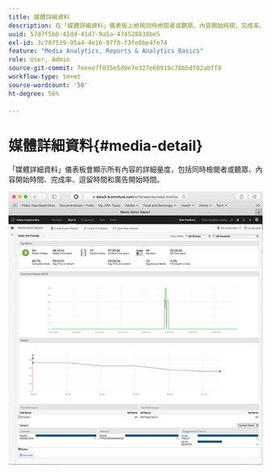 ```yaml
---
title: 媒體詳細資料
description: 在「媒體詳細資料」儀表板上檢視同時檢閱者或聽眾、內容開始時間、完成率、逗留時間和廣告開始時間的詳細量度。
uuid: 57d7f5b0-41dd-41d7-9a5a-474528839be5
exl-id: 3c707539-95a4-4e16-97f0-f3fe0be4fe74
feature: "Media Analytics, Reports & Analytics Basics"
role: User, Admin
source-git-commit: 7eeee7f035e5d9e7e327e60910c78bbdf02abff8
workflow-type: tm+mt
source-wordcount: '50'
ht-degree: 56%

---
```


# 媒體詳細資料{#media-detail}

「媒體詳細資料」儀表板會顯示所有內容的詳細量度，包括同時檢閱者或聽眾、內容開始時間、完成率、逗留時間和廣告開始時間。

![](assets/media_detail.png)
